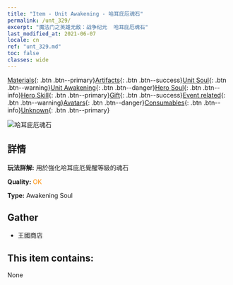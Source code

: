 ```yaml
---
title: "Item - Unit Awakening - 哈耳庇厄魂石"
permalink: /unt_329/
excerpt: "魔法门之英雄无敌：战争纪元  哈耳庇厄魂石"
last_modified_at: 2021-06-07
locale: cn
ref: "unt_329.md"
toc: false
classes: wide
---
```

 [Materials](/ItemsCN/){: .btn .btn--primary}[Artifacts](/ItemsCN/Artifacts/){: .btn .btn--success}[Unit Soul](/ItemsCN/UnitSoul/){: .btn .btn--warning}[Unit Awakening](/ItemsCN/UnitAwakening/){: .btn .btn--danger}[Hero Soul](/ItemsCN/HeroSoul/){: .btn .btn--info}[Hero Skill](/ItemsCN/HeroSkill/){: .btn .btn--primary}[Gift](/ItemsCN/Gift/){: .btn .btn--success}[Event related](/ItemsCN/Events/){: .btn .btn--warning}[Avatars](/ItemsCN/Avatars/){: .btn .btn--danger}[Consumables](/ItemsCN/Consumables/){: .btn .btn--info}[Unknown](/ItemsCN/Unknown/){: .btn .btn--primary}

 ![哈耳庇厄魂石](/images/u/tia_yingshenren.jpg)

## 詳情
 **玩法詳解:** 用於強化哈耳庇厄覺醒等級的魂石

 **Quality:** <span style="color: #FF8C00">OK</span>

 **Type:** Awakening Soul

## Gather

*    王國商店 

## This item contains:

  None

